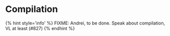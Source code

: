 # Compilation

{% hint style='info' %}
FIXME: Andrei, to be done. Speak about compilation, VL at least (#827)
{% endhint %}
